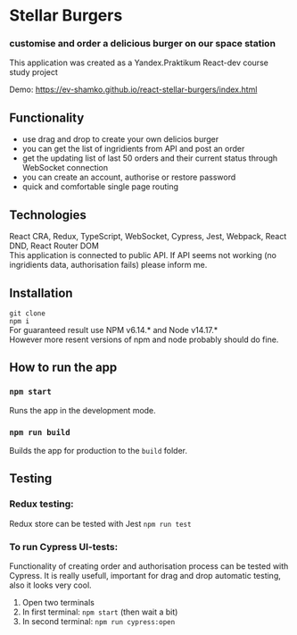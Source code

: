 # Stellar Burgers 
### customise and order a delicious burger on our space station

This application was created as a Yandex.Praktikum React-dev course study project

Demo: https://ev-shamko.github.io/react-stellar-burgers/index.html

## Functionality

* use drag and drop to create your own delicios burger 
* you can get the list of ingridients from API and post an order
* get the updating list of last 50 orders and their current status through WebSocket connection
* you can create an account, authorise or restore password
* quick and comfortable single page routing

## Technologies
React CRA, Redux, TypeScript, WebSocket, Cypress, Jest, Webpack, React DND, React Router DOM <br>
This application is connected to public API. If API seems not working (no ingridients data, authorisation fails) please inform me.

## Installation
`git clone`<br>
`npm i`<br>
For guaranteed result use NPM v6.14.* and Node v14.17.* <br>
However more resent versions of npm and node probably should do fine.

## How to run the app

### `npm start`
Runs the app in the development mode.

### `npm run build`
Builds the app for production to the `build` folder.

## Testing

### Redux testing: 
Redux store can be tested with Jest
`npm run test`

### To run Cypress UI-tests: 
Functionality of creating order and authorisation proсess can be tested with Cypress. It is really usefull, important for drag and drop automatic testing, also it looks very cool.

1) Open two terminals
2) In first terminal: `npm start`  (then wait a bit)
3) In second terminal: `npm run cypress:open`